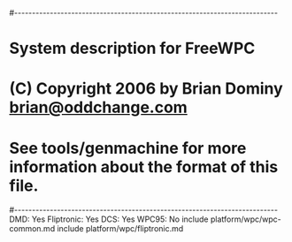 #--------------------------------------------------------------------------
# System description for FreeWPC
# (C) Copyright 2006 by Brian Dominy <brian@oddchange.com>
#
# See tools/genmachine for more information about the format of this file.
#--------------------------------------------------------------------------
DMD: Yes
Fliptronic: Yes
DCS: Yes
WPC95: No
include platform/wpc/wpc-common.md
include platform/wpc/fliptronic.md

